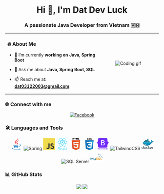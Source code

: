 <h1 align="center">Hi 👋, I'm Dat Dev Luck</h1>
<h3 align="center">A passionate Java Developer from Vietnam 🇻🇳</h3>

<table style="border: none; border-collapse: collapse; width: 100%;">
  <tr>
    <td valign="top" width="60%" style="border: none;">

### 🔥 About Me

- 🔭 I’m currently **working on Java, Spring Boot**
- 💬 Ask me about **Java, Spring Boot, SQL**  
- 📫 Reach me at: **dat03122003@gmail.com**

    </td>
    <td align="center" width="40%" style="border: none;">
      <img src="https://mir-s3-cdn-cf.behance.net/project_modules/hd/06f21a161921919.63cd7887d0a70.gif" width="350" alt="Coding gif" />
    </td>
  </tr>
</table>

### 🌐 Connect with me

<p align="center">
  <a href="https://www.facebook.com/share/fM9dp5ieDmPbAamX/?mibextid=LQQJ4d" target="_blank">
    <img src="https://img.shields.io/badge/Facebook-1877F2?style=for-the-badge&logo=facebook&logoColor=white" alt="Facebook"/>
  </a>
</p>

### 🛠️ Languages and Tools

<p align="center">
  <img src="https://raw.githubusercontent.com/devicons/devicon/master/icons/java/java-original.svg" alt="Java" width="40" height="40"/>
  <img src="https://www.vectorlogo.zone/logos/springio/springio-icon.svg" alt="Spring" width="40" height="40"/>
  <img src="https://raw.githubusercontent.com/devicons/devicon/master/icons/javascript/javascript-original.svg" alt="JavaScript" width="40" height="40"/>
  <img src="https://raw.githubusercontent.com/devicons/devicon/master/icons/react/react-original-wordmark.svg" alt="React" width="40" height="40"/>
  <img src="https://raw.githubusercontent.com/devicons/devicon/master/icons/html5/html5-original-wordmark.svg" alt="HTML5" width="40" height="40"/>
  <img src="https://raw.githubusercontent.com/devicons/devicon/master/icons/css3/css3-original-wordmark.svg" alt="CSS3" width="40" height="40"/>
  <img src="https://raw.githubusercontent.com/devicons/devicon/master/icons/bootstrap/bootstrap-plain-wordmark.svg" alt="Bootstrap" width="40" height="40"/>
  <img src="https://www.vectorlogo.zone/logos/tailwindcss/tailwindcss-icon.svg" alt="TailwindCSS" width="40" height="40"/>
  <img src="https://raw.githubusercontent.com/devicons/devicon/master/icons/docker/docker-original-wordmark.svg" alt="Docker" width="40" height="40"/>
  <img src="https://www.svgrepo.com/show/303229/microsoft-sql-server-logo.svg" alt="SQL Server" width="40" height="40"/>
  <img src="https://raw.githubusercontent.com/devicons/devicon/master/icons/mysql/mysql-original-wordmark.svg" alt="MySQL" width="40" height="40"/>
</p>

### 📊 GitHub Stats

<p align="center">
  <img src="https://github-readme-stats.vercel.app/api?username=quocdatdang03&show_icons=true&theme=radical" width="47%" />
  <img src="https://github-readme-stats.vercel.app/api/top-langs?username=quocdatdang03&layout=compact&theme=radical" width="47%" />
</p>
